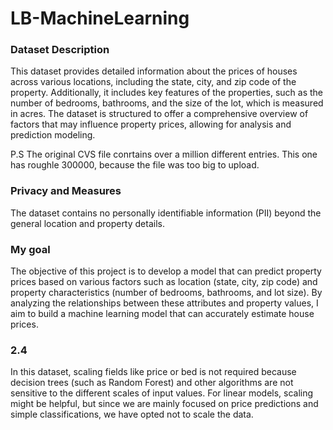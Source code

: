 # LB-MachineLearning


### Dataset Description
This dataset provides detailed information about the prices of houses across various locations, including the state, city, and zip code of the property. Additionally, it includes key features of the properties, such as the number of bedrooms, bathrooms, and the size of the lot, which is measured in acres. The dataset is structured to offer a comprehensive overview of factors that may influence property prices, allowing for analysis and prediction modeling.

P.S The original CVS file conrtains over a million different entries. This one has roughle 300000, because the file was too big to upload.

### Privacy and Measures
The dataset contains no personally identifiable information (PII) beyond the general location and property details.


### My goal
The objective of this project is to develop a model that can predict property prices based on various factors such as location (state, city, zip code) and property characteristics (number of bedrooms, bathrooms, and lot size). By analyzing the relationships between these attributes and property values, I aim to build a machine learning model that can accurately estimate house prices.

### 2.4

In this dataset, scaling fields like price or bed is not required because decision trees (such as Random Forest) and other algorithms are not sensitive to the different scales of input values. For linear models, scaling might be helpful, but since we are mainly focused on price predictions and simple classifications, we have opted not to scale the data.
